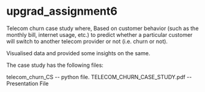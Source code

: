 # upgrad_assignment6


Telecom churn case study where, Based on customer behavior (such as the monthly bill, internet usage, etc.) to predict whether a particular customer will switch to another telecom provider or not (i.e. churn or not).

Visualised data and provided some insights on the same.

The case study has the following files:

telecom_churn_CS -- python file.
TELECOM_CHURN_CASE_STUDY.pdf -- Presentation File
